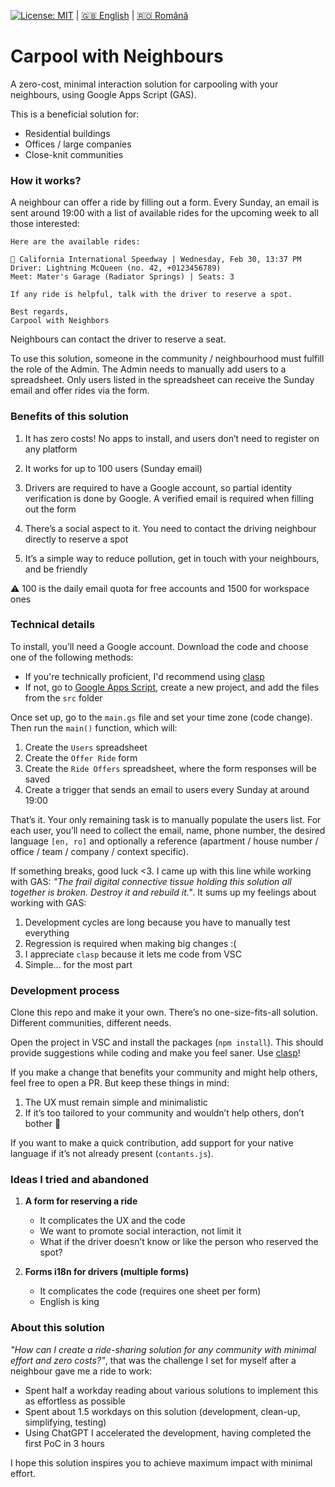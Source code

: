 [![License: MIT](https://img.shields.io/badge/License-MIT-yellow.svg)](https://opensource.org/licenses/MIT) | [:uk: English](./README.md) | [:romania: Română](./README.ro.md)

# Carpool with Neighbours

A zero-cost, minimal interaction solution for carpooling with your neighbours, using Google Apps Script (GAS).

This is a beneficial solution for:
* Residential buildings
* Offices / large companies
* Close-knit communities


### How it works?

A neighbour can offer a ride by filling out a form. Every Sunday, an email is sent around 19:00 with a list of available rides for the upcoming week to all those interested:

```
Here are the available rides:

🚗 California International Speedway | Wednesday, Feb 30, 13:37 PM
Driver: Lightning McQueen (no. 42, +0123456789)
Meet: Mater's Garage (Radiator Springs) | Seats: 3

If any ride is helpful, talk with the driver to reserve a spot.

Best regards,
Carpool with Neighbors
```

Neighbours can contact the driver to reserve a seat.

To use this solution, someone in the community / neighbourhood must fulfill the role of the Admin. The Admin needs to manually add users to a spreadsheet. Only users listed in the spreadsheet can receive the Sunday email and offer rides via the form.


### Benefits of this solution

1. It has zero costs! No apps to install, and users don’t need to register on any platform

2. It works for up to 100 users (Sunday email)

3. Drivers are required to have a Google account, so partial identity verification is done by Google. A verified email is required when filling out the form

4. There’s a social aspect to it. You need to contact the driving neighbour directly to reserve a spot

5. It’s a simple way to reduce pollution, get in touch with your neighbours, and be friendly

:warning: 100 is the daily email quota for free accounts and 1500 for workspace ones


### Technical details

To install, you’ll need a Google account. Download the code and choose one of the following methods:
* If you're technically proficient, I'd recommend using [clasp](https://github.com/google/clasp)
* If not, go to [Google Apps Script](https://script.google.com/home), create a new project, and add the files from the `src` folder

Once set up, go to the `main.gs` file and set your time zone (code change). Then run the `main()` function, which will:
1. Create the `Users` spreadsheet
2. Create the `Offer Ride` form
3. Create the `Ride Offers` spreadsheet, where the form responses will be saved
4. Create a trigger that sends an email to users every Sunday at around 19:00

That’s it. Your only remaining task is to manually populate the users list. For each user, you’ll need to collect the email, name, phone number, the desired language `[en, ro]` and optionally a reference (apartment / house number / office / team / company / context specific).

If something breaks, good luck <3. I came up with this line while working with GAS: *"The frail digital connective tissue holding this solution all together is broken. Destroy it and rebuild it."*. It sums up my feelings about working with GAS:
1. Development cycles are long because you have to manually test everything
2. Regression is required when making big changes :(
3. I appreciate `clasp` because it lets me code from VSC
4. Simple... for the most part


### Development process

Clone this repo and make it your own. There’s no one-size-fits-all solution. Different communities, different needs.

Open the project in VSC and install the packages (`npm install`). This should provide suggestions while coding and make you feel saner. Use [clasp](https://github.com/google/clasp)!

If you make a change that benefits your community and might help others, feel free to open a PR. But keep these things in mind:
1. The UX must remain simple and minimalistic
2. If it’s too tailored to your community and wouldn’t help others, don’t bother :shrug:

If you want to make a quick contribution, add support for your native language if it’s not already present (`contants.js`).


### Ideas I tried and abandoned

1. **A form for reserving a ride**
   * It complicates the UX and the code
   * We want to promote social interaction, not limit it
   * What if the driver doesn’t know or like the person who reserved the spot?

2. **Forms i18n for drivers (multiple forms)**
   * It complicates the code (requires one sheet per form)
   * English is king


### About this solution

*"How can I create a ride-sharing solution for any community with minimal effort and zero costs?"*, that was the challenge I set for myself after a neighbour gave me a ride to work:
* Spent half a workday reading about various solutions to implement this as effortless as possible
* Spent about 1.5 workdays on this solution (development, clean-up, simplifying, testing)
* Using ChatGPT I accelerated the development, having completed the first PoC in 3 hours

I hope this solution inspires you to achieve maximum impact with minimal effort.

